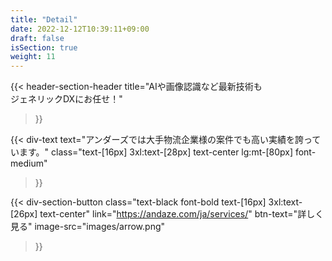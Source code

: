 ```yaml
---
title: "Detail"
date: 2022-12-12T10:39:11+09:00
draft: false
isSection: true
weight: 11
---
```


{{< header-section-header 
    title="AIや画像認識など最新技術も<br>ジェネリックDXにお任せ！"
>}}

{{< div-text
    text="アンダーズでは大手物流企業様の案件でも高い実績を誇っています。"
    class="text-[16px] 3xl:text-[28px] text-center lg:mt-[80px] font-medium"
>}}

{{< div-section-button 
    class="text-black font-bold text-[16px] 3xl:text-[26px] text-center"
    link="https://andaze.com/ja/services/"
    btn-text="詳しく見る"
    image-src="images/arrow.png"
>}}
